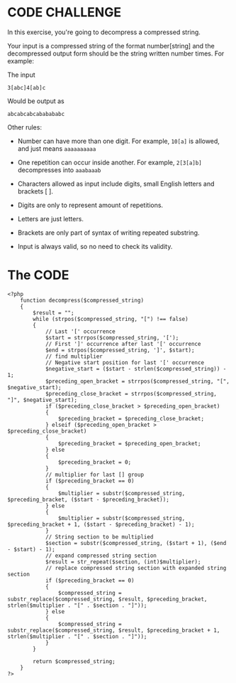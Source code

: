 # CODE CHALLENGE

In this exercise, you're going to decompress a compressed string.

Your input is a compressed string of the format number[string] and the decompressed output form should be the string written number times. For example:

The input

`3[abc]4[ab]c`

Would be output as

`abcabcabcababababc`

Other rules:

* Number can have more than one digit. For example, `10[a]` is allowed, and just means `aaaaaaaaaa`

* One repetition can occur inside another. For example, `2[3[a]b]` decompresses into `aaabaaab`

* Characters allowed as input include digits, small English letters and brackets [ ].

* Digits are only to represent amount of repetitions.

* Letters are just letters.

* Brackets are only part of syntax of writing repeated substring.

* Input is always valid, so no need to check its validity.

# The CODE

```
<?php
	function decompress($compressed_string)
	{
		$result = "";
		while (strpos($compressed_string, "[") !== false)
		{
			// Last '[' occurrence
			$start = strrpos($compressed_string, '[');
			// First ']' occurrence after last '[' occurrence
			$end = strpos($compressed_string, ']', $start);
			// find multiplier
			// Negative start position for last '[' occurrence
			$negative_start = ($start - strlen($compressed_string)) - 1;
			$preceding_open_bracket = strrpos($compressed_string, "[", $negative_start);
			$preceding_close_bracket = strrpos($compressed_string, "]", $negative_start);
			if ($preceding_close_bracket > $preceding_open_bracket)
			{
				$preceding_bracket = $preceding_close_bracket;
			} elseif ($preceding_open_bracket > $preceding_close_bracket)
			{
				$preceding_bracket = $preceding_open_bracket;
			} else
			{
				$preceding_bracket = 0;
			}
			// multiplier for last [] group
			if ($preceding_bracket == 0)
			{
				$multiplier = substr($compressed_string, $preceding_bracket, ($start - $preceding_bracket));
			} else
			{
				$multiplier = substr($compressed_string, $preceding_bracket + 1, ($start - $preceding_bracket) - 1);
			}
			// String section to be multiplied
			$section = substr($compressed_string, ($start + 1), ($end - $start) - 1);
			// expand compressed string section
			$result = str_repeat($section, (int)$multiplier);
			// replace compressed string section with expanded string section
			if ($preceding_bracket == 0)
			{
				$compressed_string = substr_replace($compressed_string, $result, $preceding_bracket, strlen($multiplier . "[" . $section . "]"));
			} else
			{
				$compressed_string = substr_replace($compressed_string, $result, $preceding_bracket + 1, strlen($multiplier . "[" . $section . "]"));
			}
		}
		
		return $compressed_string;
	}
?>
```
